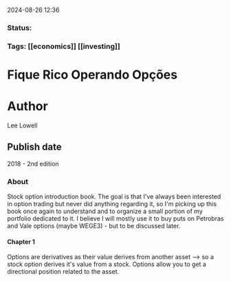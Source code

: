 2024-08-26 12:36

### Status: 

### Tags: [[economics]] [[investing]]

# Fique Rico Operando Opções
# Author
Lee Lowell

## Publish date

2018 - 2nd edition
### About

Stock option introduction book. The goal is that I've always been interested in option trading but never did anything regarding it, so I'm picking up this book once again to understand and to organize a small portion of my portfolio dedicated to it. I believe I will mostly use it to buy puts on Petrobras and Vale options (maybe WEGE3) - but to be discussed later.

#### Chapter 1

Options are derivatives as their value derives from another asset --> so a stock option derives it's value from a stock.
Options allow you to get a directional position related to the asset.
